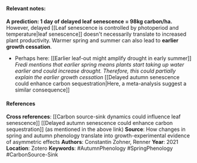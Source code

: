#### **Relevant notes**:
**A prediction: 1 day of delayed leaf senescence = 98kg carbon/ha.** 
However, delayed [[Leaf senescence is controlled by photoperiod and temperature|leaf senescence]] doesn't necessarily translate to increased plant productivity. Warmer spring and summer can also lead to **earlier growth cessation**.
- Perhaps here: [[Earlier leaf-out might amplify drought in early summer]] *Fredi mentions that earlier spring means plants start taking up water earlier and could increase drought. Therefore, this could partially explain the earlier growth cessation*
[[Delayed autumn senescence could enhance carbon sequestration|Here, a meta-analysis suggest a similar consequence]]
#### References
**Cross references**: 
[[Carbon source-sink dynamics could influence leaf senescence]]
[[Delayed autumn senescence could enhance carbon sequestration]] (as mentioned in the above link)
**Source**: How changes in spring and autumn phenology translate into growth-experimental evidence of asymmetric effects
**Authors**: Constantin Zohner, Renner
**Year**: 2021
**Location**: Zotero
**Keywords**: #AutumnPhenology #SpringPhenology #CarbonSource-Sink 

